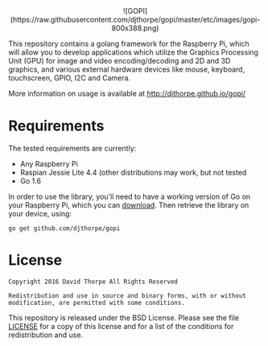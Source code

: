 
<center>
![GOPI](https://raw.githubusercontent.com/djthorpe/gopi/master/etc/images/gopi-800x388.png)
</center>

This repository contains a golang framework for the Raspberry Pi, which
will allow you to develop applications which utilize the Graphics Processing
Unit (GPU) for image and video encoding/decoding and 2D and 3D graphics,
and various external hardware devices like mouse, keyboard, touchscreen,
GPIO, I2C and Camera.

More information on usage is available at http://djthorpe.github.io/gopi/

# Requirements

The tested requirements are currently:

  * Any Raspberry Pi
  * Raspian Jessie Lite 4.4 (other distributions may work, but not tested
  * Go 1.6

In order to use the library, you'll need to have a working version of Go on 
your Raspberry Pi, which you can [download](https://golang.org/dl/). Then 
retrieve the library on your device, using:

```
go get github.com/djthorpe/gopi
```

# License

```
Copyright 2016 David Thorpe All Rights Reserved

Redistribution and use in source and binary forms, with or without 
modification, are permitted with some conditions. 
```

This repository is released under the BSD License. Please see the file
[LICENSE](LICENSE.md) for a copy of this license and for a list of the
conditions for redistribution and use.

